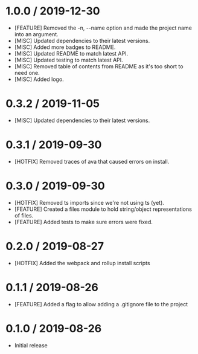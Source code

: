 1.0.0 / 2019-12-30
==================
* [FEATURE] Removed the -n, --name option and made the project name into an argument.
* [MISC] Updated dependencies to their latest versions.
* [MISC] Added more badges to README.
* [MISC] Updated README to match latest API.
* [MISC] Updated testing to match latest API.
* [MISC] Removed table of contents from README as it's too short to need one.
* [MISC] Added logo.

0.3.2 / 2019-11-05
==================
* [MISC] Updated dependencies to their latest versions.

0.3.1 / 2019-09-30
==================
* [HOTFIX] Removed traces of ava that caused errors on install.

0.3.0 / 2019-09-30
==================
* [HOTFIX] Removed ts imports since we're not using ts (yet).
* [FEATURE] Created a files module to hold string/object representations of files.
* [FEATURE] Added tests to make sure errors were fixed.

0.2.0 / 2019-08-27
==================
* [HOTFIX] Added the webpack and rollup install scripts

0.1.1 / 2019-08-26
==================
* [FEATURE] Added a flag to allow adding a .gitignore file to the project

0.1.0 / 2019-08-26
==================
- Initial release